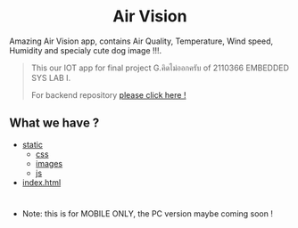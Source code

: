 <h1 align="center"> Air Vision </h1> 

Amazing Air Vision app, contains Air Quality, Temperature, Wind speed, Humidity and specialy cute dog image !!!.

> This our IOT app for final project G.คิดไม่ออกครับ of 2110366 EMBEDDED SYS LAB I.
> 
> For backend repository [please click here !](https://github.com/Armph/Final-Project-Backend)

## What we have ?
- [static](#static)
  - [css](#css)
  - [images](#images)
  - [js](#js)
- [index.html](#index.html)

#
- Note: this is for MOBILE ONLY, the PC version maybe coming soon !
